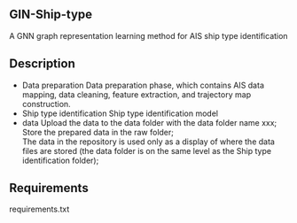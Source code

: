 ## GIN-Ship-type  
A GNN graph representation learning method for AIS ship type identification  
## Description
* Data preparation
Data preparation phase, which contains AIS data mapping, data cleaning, feature extraction, and trajectory map construction.  
* Ship type identification
Ship type identification model  
* data
Upload the data to the data folder with the data folder name xxx;  
Store the prepared data in the raw folder;  
The data in the repository is used only as a display of where the data files are stored (the data folder is on the same level as the Ship type identification folder);

## Requirements  
requirements.txt
